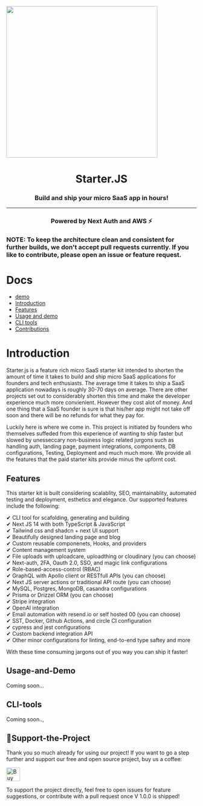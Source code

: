 <p><img src="./.gihub/Starter.js.jpg" align="center" width="400"/></p>
<h1 align="center">Starter.JS</h1>
<h3 align="center">Build and ship your micro SaaS app in hours!</h3>
<hr>

<h3 align="center">Powered by Next Auth and AWS ⚡</h3>

<h3>NOTE: To keep the architecture clean and consistent for further builds, we don't accept pull requests currently. If you like to contribute, please open an issue or feature request.<h3>

# Docs

- [demo](https://starter.js/demo)
- [Introduction](#Introduction)
- [Features](#Features)
- [Usage and demo](#Usage-and-Demo)
- [CLI tools](#CLI-tools)
- [Contributions](#💖Support-the-Project)



# Introduction

Starter.js is a feature rich micro SaaS starter kit intended to shorten the amount of time it takes to build and ship micro SaaS applications for founders and tech enthusiasts. The average time it takes to ship a SaaS application nowadays is roughly 30-70 days on average. There are other projects set out to considerably shorten this time and make the developer experience much more convienient. However they cost alot of money. And one thing that a SaaS founder is sure is that his/her app might not take off soon and there will be no refunds for what they pay for.

Luckily here is where we come in. This project is initiated by founders who themselves suffeded from this experience of wanting to ship faster but slowed by unesseccary non-business logic related jurgons such as handling auth, landing page, payment integrations, components, DB configurations, Testing, Deployment and much much more. We provide all the features that the paid starter kits provide minus the upfornt cost. 

## Features

This starter kit is built considering scalablity, SEO, maintainablity, automated testing and deployment, esthetics and elegance. Our supported features include the following:

✔ CLI tool for scafolding, generating and building <br/>
✔ Next JS 14 with both TypeScript & JavaScript <br/>
✔ Tailwind css and shadcn + next UI support <br/>
✔ Beautifully designed landing page and blog <br/>
✔ Custom reusable componenets, Hooks, and providers <br/>
✔ Content management system <br/>
✔ File uploads with uploadcare, uploadthing or cloudinary (you can choose) <br/>
✔ Next-auth, 2FA, Oauth 2.0, SSO, and magic link configurations <br/>
✔ Role-based-access-control (RBAC) <br/>
✔ GraphQL with Apollo client or RESTfull APIs (you can choose) <br/>
✔ Next JS server actions or traditional API route (you can choose) <br/>
✔ MySQL, Postgres, MongoDB, casandra configurations <br/>
✔ Prisma or Drizzel ORM (you can choose) <br/>
✔ Stripe integration <br/>
✔ OpenAI integration  <br/>
✔ Email automation with resend.io or self hosted 00 (you can choose) <br/>
✔ SST, Docker, Github Actions, and circle CI configuration <br/>
✔ cypress and jest configurations <br/>
✔ Custom backend integration API <br/>
✔ Other minor configurations for linting, end-to-end type saftey and more <br/>

With these time consuming jargons out of you way you can ship it faster!

## Usage-and-Demo

Coming soon...

## CLI-tools

Coming soon..,


## 💖Support-the-Project

Thank you so much already for using our project! If you want to go a step further and support our free and open source project, buy us a coffee:

<a href='https://ko-fi.com/Q5Q860KQ2' target='_blank'><img height='36' style='border:0px;height:36px;' src='https://cdn.ko-fi.com/cdn/kofi1.png?v=3' border='0' alt='Buy Me a Coffee at ko-fi.com' /></a>

To support the project directly, feel free to open issues for feature suggestions, or contribute with a pull request once V 1.0.0 is shipped!
